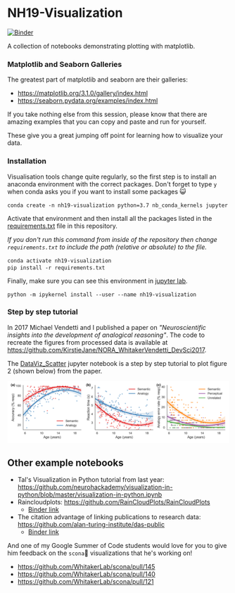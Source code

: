 # NH19-Visualization

[![Binder](https://mybinder.org/badge_logo.svg)](https://mybinder.org/v2/gh/62442katieb/NH19-Visualization/binder-live)

A collection of notebooks demonstrating plotting with matplotlib.

### Matplotlib and Seaborn Galleries

The greatest part of matplotlib and seaborn are their galleries:

* https://matplotlib.org/3.1.0/gallery/index.html
* https://seaborn.pydata.org/examples/index.html

If you take nothing else from this session, please know that there are amazing examples that you can copy and paste and run for yourself.

These give you a great jumping off point for learning how to visualize your data.

### Installation

Visualisation tools change quite regularly, so the first step is to install an anaconda environment with the correct packages.
Don't forget to type `y` when conda asks you if you want to install some packages :smiley_cat:

```
conda create -n nh19-visualization python=3.7 nb_conda_kernels jupyter
```

Activate that environment and then install all the packages listed in the [requirements.txt](requirements.txt) file in this repository.

*If you don't run this command from inside of the repository then change `requirements.txt` to include the path (relative or absolute) to the file.*

```
conda activate nh19-visualization
pip install -r requirements.txt
```

Finally, make sure you can see this environment in [jupyter lab](https://jupyterlab.readthedocs.io/en/stable/).

```
python -m ipykernel install --user --name nh19-visualization
```

### Step by step tutorial

In 2017 Michael Vendetti and I published a paper on *"Neuroscientific insights into the development of analogical reasoning"*.
The code to recreate the figures from processed data is available at https://github.com/KirstieJane/NORA_WhitakerVendetti_DevSci2017.

The [DataViz_Scatter](DataViz_Scatter.ipynb) jupyter notebook is a step by step tutorial to plot figure 2 (shown below) from the paper.

![](https://raw.githubusercontent.com/KirstieJane/NORA_WhitakerVendetti_DevSci2017/master/FIGURES/Figure2_lowres.png)

## Other example notebooks

* Tal's Visualization in Python tutorial from last year: https://github.com/neurohackademy/visualization-in-python/blob/master/visualization-in-python.ipynb
* Raincloudplots: https://github.com/RainCloudPlots/RainCloudPlots
  * [Binder link](https://mybinder.org/v2/gh/RainCloudPlots/RainCloudPlots/master?filepath=tutorial_python%2Fraincloud_tutorial_python.ipynb)
* The citation advantage of linking publications to research data:
 https://github.com/alan-turing-institute/das-public
   * [Binder link](https://mybinder.org/v2/gh/kirstiejane/das-public/master?filepath=notebooks%2FDescriptiveFigures.ipynb)

And one of my Google Summer of Code students would love for you to give him feedback on the `scona`🍪 visualizations that he's working on!

* https://github.com/WhitakerLab/scona/pull/145
* https://github.com/WhitakerLab/scona/pull/140
* https://github.com/WhitakerLab/scona/pull/121
